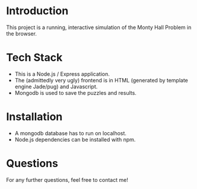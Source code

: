 # Introduction
This project is a running, interactive simulation of the Monty Hall Problem in 
the browser.

# Tech Stack
- This is a Node.js / Express application.
- The (admittedly very ugly) frontend is in HTML (generated by template engine Jade/pug)
and Javascript.
- Mongodb is used to save the puzzles and results. 

# Installation
- A mongodb database has to run on localhost.
- Node.js dependencies can be installed with npm.

# Questions
For any further questions, feel free to contact me!
